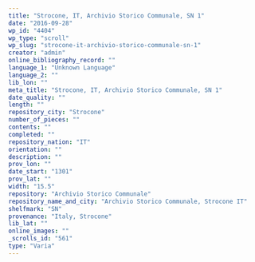 ```yaml
---
title: "Strocone, IT, Archivio Storico Communale, SN 1"
date: "2016-09-28"
wp_id: "4404"
wp_type: "scroll"
wp_slug: "strocone-it-archivio-storico-communale-sn-1"
creator: "admin"
online_bibliography_record: ""
language_1: "Unknown Language"
language_2: ""
lib_lon: ""
meta_title: "Strocone, IT, Archivio Storico Communale, SN 1"
date_quality: ""
length: ""
repository_city: "Strocone"
number_of_pieces: ""
contents: ""
completed: ""
repository_nation: "IT"
orientation: ""
description: ""
prov_lon: ""
date_start: "1301"
prov_lat: ""
width: "15.5"
repository: "Archivio Storico Communale"
repository_name_and_city: "Archivio Storico Communale, Strocone IT"
shelfmark: "SN"
provenance: "Italy, Strocone"
lib_lat: ""
online_images: ""
_scrolls_id: "561"
type: "Varia"
---
```



